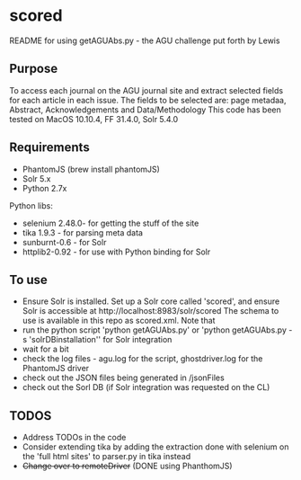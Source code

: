 # scored
README for using getAGUAbs.py - the AGU challenge put forth by Lewis

## Purpose
To access each journal on the AGU journal site and extract selected fields for each article in each issue. 
The fields to be selected are: page metadaa, Abstract, Acknowledgements and Data/Methodology
This code has been tested on MacOS 10.10.4, FF 31.4.0, Solr 5.4.0

## Requirements
* PhantomJS (brew install phantomJS)
* Solr 5.x 
* Python 2.7x

Python libs:
* selenium 2.48.0- for getting the stuff of the site
* tika 1.9.3 - for parsing meta data
* sunburnt-0.6 - for Solr 
* httplib2-0.92 - for use with Python binding for Solr

## To use
* Ensure Solr is installed. Set up a Solr core called 'scored', and ensure Solr is accessible at http://localhost:8983/solr/scored
The schema to use is available in this repo as scored.xml. Note that
* run the python script 'python getAGUAbs.py' or 'python getAGUAbs.py -s 'solrDBinstallation'' for Solr integration
* wait for a bit
* check the log files - agu.log for the script, ghostdriver.log for the PhantomJS driver
* check out the JSON files being generated in /jsonFiles
* check out the Sorl DB (if Solr integration was requested on the CL)


## TODOS
* Address TODOs in the code
* Consider extending tika by adding the extraction done with selenium on the 'full html sites' to parser.py in tika instead 
* ~~Change over to remoteDriver~~ (DONE using PhanthomJS)
